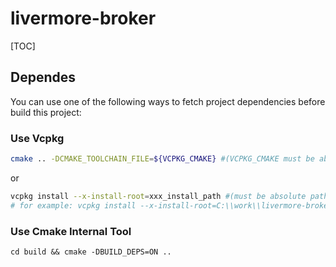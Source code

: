 # livermore-broker

[TOC]



## Dependes

You can use one of the following ways to fetch project dependencies before build this project:

### Use Vcpkg

```sh
cmake .. -DCMAKE_TOOLCHAIN_FILE=${VCPKG_CMAKE} #(VCPKG_CMAKE must be absolute path)
```

or

```sh
vcpkg install --x-install-root=xxx_install_path #(must be absolute path)
# for example: vcpkg install --x-install-root=C:\\work\\livermore-broker\\deps
```

### Use Cmake Internal Tool

```shell
cd build && cmake -DBUILD_DEPS=ON ..
```

